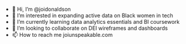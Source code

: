 - 👋 Hi, I’m @joidonaldson
- 👀 I’m interested in expanding active data on Black women in tech
- 🌱 I’m currently learning data analytics essentials and BI coursework
- 💞️ I’m looking to collaborate on DEI wireframes and dashboards 
- 📫 How to reach me joiunspeakable.com

<!---
joidonaldson/joidonaldson is a ✨ special ✨ repository because its `README.md` (this file) appears on your GitHub profile.
You can click the Preview link to take a look at your changes.
--->
